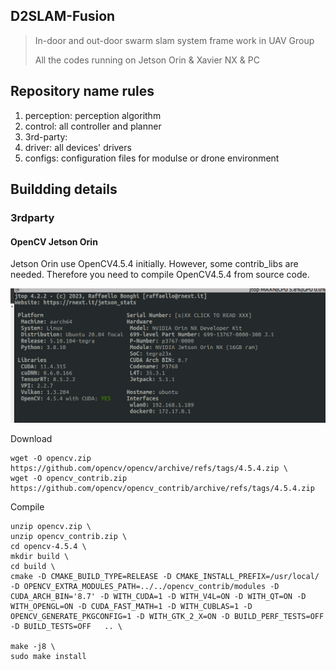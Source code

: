 ## D2SLAM-Fusion

> In-door and out-door swarm slam system frame work in UAV Group
>
> All the codes running on Jetson Orin & Xavier NX & PC

## Repository name rules

1. perception:  perception algorithm
2. control: all controller and planner
3. 3rd-party:
4. driver:  all devices' drivers
5. configs: configuration files for modulse or drone environment



## Buildding details

### 3rdparty

#### OpenCV Jetson Orin

Jetson Orin use OpenCV4.5.4 initially. However, some contrib_libs are needed. Therefore you need to compile OpenCV4.5.4 from source code.

![orin_jetpack](profile/attachments/orin_jetpack.png)

Download

```shell
wget -O opencv.zip https://github.com/opencv/opencv/archive/refs/tags/4.5.4.zip \
wget -O opencv_contrib.zip https://github.com/opencv/opencv_contrib/archive/refs/tags/4.5.4.zip
```

Compile

```shell
unzip opencv.zip \
unzip opencv_contrib.zip \
cd opencv-4.5.4 \ 
mkdir build \
cd build \
cmake -D CMAKE_BUILD_TYPE=RELEASE -D CMAKE_INSTALL_PREFIX=/usr/local/ -D OPENCV_EXTRA_MODULES_PATH=../../opencv_contrib/modules -D CUDA_ARCH_BIN='8.7' -D WITH_CUDA=1 -D WITH_V4L=ON -D WITH_QT=ON -D WITH_OPENGL=ON -D CUDA_FAST_MATH=1 -D WITH_CUBLAS=1 -D OPENCV_GENERATE_PKGCONFIG=1 -D WITH_GTK_2_X=ON -D BUILD_PERF_TESTS=OFF -D BUILD_TESTS=OFF   .. \

make -j8 \
sudo make install

```



